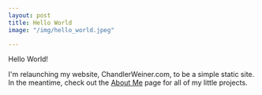 ```yaml
---
layout: post
title: Hello World
image: "/img/hello_world.jpeg"

---
```

Hello World!

I'm relaunching my website, ChandlerWeiner.com, to be a simple static site. In the meantime, check out the [About Me](../aboutme) page for all of my little projects.